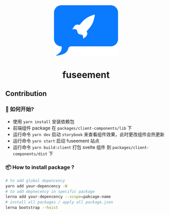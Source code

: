 <div align="center">
  <img src="./logo.png" width="200px"/>
   <h1 align="center">fuseement</h1>
</div>

## Contribution

### 🚗 如何开始?

- 使用 `yarn install` 安装依赖包
- 前端组件 package 在 `packages/client-components/lib` 下
- 运行命令 `yarn dev` 启动 `storybook` 来查看组件效果，此时更改组件会热更新
- 运行命令 `yarn start` 启动 fuseement 站点
- 运行命令 `yarn build:client` 打包 svelte 组件 到 `packages/client-components/dist` 下

### 📦 How to install package ?

```bash
# to add global depencency
yarn add your-depencency -W
# to add depnecency in specific package
lerna add your-depencency --scope=pakcage-name
# install all packages / apply all package.json
lerna bootstrap --hoist
```
